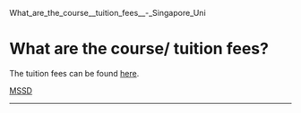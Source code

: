 What_are_the_course__tuition_fees__-_Singapore_Uni



What are the course/ tuition fees?
==================================

The tuition fees can be found [here](/programme-listing/mssd/financing/tuition-fees/).

[MSSD](https://www.sutd.edu.sg/tag/mssd/)

---

